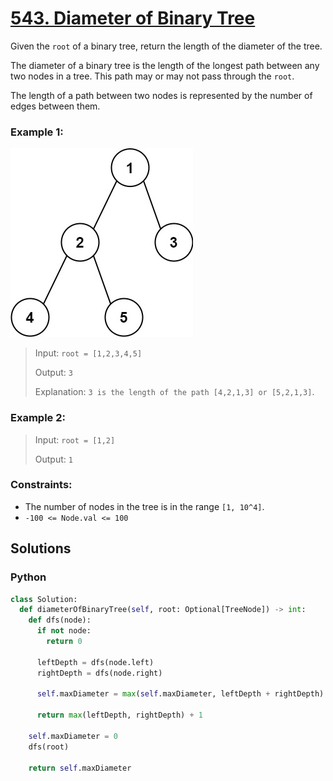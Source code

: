 # [543. Diameter of Binary Tree](https://leetcode.com/problems/diameter-of-binary-tree/description/)

Given the `root` of a binary tree, return the length of the diameter of the tree.

The diameter of a binary tree is the length of the longest path between any two nodes in a tree. This path may or may not pass through the `root`.

The length of a path between two nodes is represented by the number of edges between them.


### Example 1:
![](./images/diamtree.jpg)
> Input: `root = [1,2,3,4,5]`
>
> Output: `3`
>
> Explanation: `3 is the length of the path [4,2,1,3] or [5,2,1,3]`.


### Example 2:
> Input: `root = [1,2]`
>
> Output: `1`


### Constraints:
- The number of nodes in the tree is in the range `[1, 10^4]`.
- `-100 <= Node.val <= 100`


## Solutions

### Python
```python
class Solution:
  def diameterOfBinaryTree(self, root: Optional[TreeNode]) -> int:
    def dfs(node):
      if not node:
        return 0
      
      leftDepth = dfs(node.left)
      rightDepth = dfs(node.right)

      self.maxDiameter = max(self.maxDiameter, leftDepth + rightDepth)

      return max(leftDepth, rightDepth) + 1
    
    self.maxDiameter = 0
    dfs(root)

    return self.maxDiameter
```